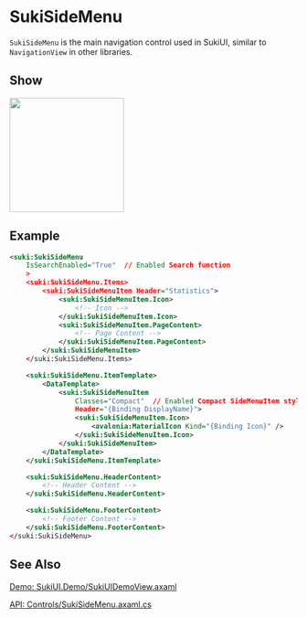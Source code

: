 # SukiSideMenu

`SukiSideMenu` is the main navigation control used in SukiUI, similar to `NavigationView` in other libraries.

## Show

<img src="/controls/navigation/sukisidemenu.webp" height="200px" width="200px"/>

## Example

```xml
<suki:SukiSideMenu 
    IsSearchEnabled="True"  // Enabled Search function
    >
    <suki:SukiSideMenu.Items>
        <suki:SukiSideMenuItem Header="Statistics">
            <suki:SukiSideMenuItem.Icon>
                <!-- Icon -->
            </suki:SukiSideMenuItem.Icon>
            <suki:SukiSideMenuItem.PageContent>
                <!-- Page Content -->
            </suki:SukiSideMenuItem.PageContent>
        </suki:SukiSideMenuItem>
    </suki:SukiSideMenu.Items>

    <suki:SukiSideMenu.ItemTemplate>
        <DataTemplate>
            <suki:SukiSideMenuItem 
                Classes="Compact"  // Enabled Compact SideMenuItem style
                Header="{Binding DisplayName}">
                <suki:SukiSideMenuItem.Icon>
                    <avalonia:MaterialIcon Kind="{Binding Icon}" />
                </suki:SukiSideMenuItem.Icon>
            </suki:SukiSideMenuItem>
        </DataTemplate>
    </suki:SukiSideMenu.ItemTemplate>

    <suki:SukiSideMenu.HeaderContent>
        <!-- Header Content -->
    </suki:SukiSideMenu.HeaderContent>

    <suki:SukiSideMenu.FooterContent>
        <!-- Footer Content -->
    </suki:SukiSideMenu.FooterContent>
</suki:SukiSideMenu>
```

## See Also

[Demo: SukiUI.Demo/SukiUIDemoView.axaml](https://github.com/kikipoulet/SukiUI/blob/main/SukiUI.Demo/SukiUIDemoView.axaml)

[API: Controls/SukiSideMenu.axaml.cs](https://github.com/kikipoulet/SukiUI/blob/main/SukiUI/Controls/SukiSideMenu.axaml.cs)